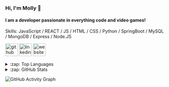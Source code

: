 ### Hi, I'm Molly 👋

<!--
**Esokami/Esokami** is a ✨ _special_ ✨ repository because its `README.md` (this file) appears on your GitHub profile.

Here are some ideas to get you started:

- 🔭 I’m currently working on ...
- 🌱 I’m currently learning ...
- 👯 I’m looking to collaborate on ...
- 🤔 I’m looking for help with ...
- 💬 Ask me about ...
- 📫 How to reach me: ...
- 😄 Pronouns: ...
- ⚡ Fun fact: ...
-->
#### I am a developer passionate in everything code and video games!


Skills: JavaScript / REACT / JS / HTML / CSS / Python / SpringBoot / MySQL / MongoDB / Express / Node.JS



[<img src='https://cdn.jsdelivr.net/npm/simple-icons@3.0.1/icons/github.svg' alt='github' height='40'>](https://github.com/Esokami)  [<img src='https://cdn.jsdelivr.net/npm/simple-icons@3.0.1/icons/linkedin.svg' alt='linkedin' height='40'>](https://www.linkedin.com/in/mollica-es/)  [<img src='https://cdn.jsdelivr.net/npm/simple-icons@3.0.1/icons/icloud.svg' alt='website' height='40'>](https://mollicaes.wixsite.com/gamedesign)  

<details>
  <summary>:zap: Top Languages </summary>
  <img src="https://github-readme-stats.vercel.app/api/top-langs/?username=Esokami"/>
</details>

<details>
  <summary>:zap: GitHub Stats </summary>
![GitHub stats](https://github-readme-stats.vercel.app/api?username=Esokami&show_icons=true)  
</details>

![GitHub Activity Graph](https://activity-graph.herokuapp.com/graph?username=Esokami)  

